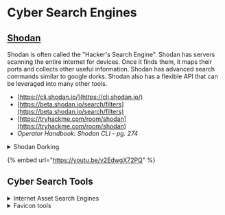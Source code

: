 # Cyber Search Engines

## [Shodan](https://www.shodan.io/)&#x20;

Shodan is often called the "Hacker's Search Engine". Shodan has servers scanning the entire internet for devices. Once it finds them, it maps their ports and collects other useful information. Shodan has advanced search commands similar to google dorks. Shodan also has a flexible API that can be leveraged into many other tools.

* [https://cli.shodan.io/](https://cli.shodan.io/)
* [https://beta.shodan.io/search/filters](https://beta.shodan.io/search/filters)
* [https://tryhackme.com/room/shodan](https://tryhackme.com/room/shodan)
* _Operator Handbook: Shodan CLI - pg. 274_

<details>

<summary>Shodan Dorking</summary>

* [Awesome List Collection: Shodan Queries](https://github.com/jakejarvis/awesome-shodan-queries)
* [https://github.com/daffainfo/AllAboutBugBounty/blob/master/Recon/Shodan%20Dorks.md](https://github.com/daffainfo/AllAboutBugBounty/blob/master/Recon/Shodan%20Dorks.md)
* [https://github.com/blaCCkHatHacEEkr/PENTESTING-BIBLE/blob/master/1-part-100-article/google/Shodan%20Queries.txt](https://github.com/blaCCkHatHacEEkr/PENTESTING-BIBLE/blob/master/1-part-100-article/google/Shodan%20Queries.txt)
* [https://github.com/humblelad/Shodan-Dorks](https://github.com/humblelad/Shodan-Dorks)
* [https://github.com/AustrianEnergyCERT/ICS\_IoT\_Shodan\_Dorks](https://github.com/AustrianEnergyCERT/ICS\_IoT\_Shodan\_Dorks)
* [https://github.com/lothos612/shodan](https://github.com/lothos612/shodan)
* [https://github.com/IFLinfosec/shodan-dorks](https://github.com/IFLinfosec/shodan-dorks)
* [https://www.osintme.com/index.php/2021/01/16/ultimate-osint-with-shodan-100-great-shodan-queries/](https://www.osintme.com/index.php/2021/01/16/ultimate-osint-with-shodan-100-great-shodan-queries/)

</details>

{% embed url="https://youtu.be/v2EdwgX72PQ" %}

## Cyber Search Tools

<details>

<summary>Internet Asset Search Engines</summary>

Asset Search Engines are fantastic tools that regular scan the internet taking inventory of every entity that they can detect. Using large networks of sensors and scanners, they can document items like registration information, open ports, documented network traffic, and much more.

* [Spyse](https://spyse.com/) - The Internet Asset Search Engine. Spyse has some advanced scanning features that can allow you to discover seen vulnerabilities by CVE score or subdomains, on top of detailed metadata on your target. With its heavy toolset and API functionality, it is a popular choice for automated enrichment.
* [https://fullhunt.io/](https://fullhunt.io/) - **FullHunt** is the attack surface database of the entire Internet.
* [Maltiverse](https://maltiverse.com/search) - A search engine for threat based indicators. Maltiverse also has multiple threat feeds you can ingest into your intel platform for alerting.
* [Onyphe](https://www.onyphe.io/) - A Cyber Defense Search Engine for open-source and cyber threat intelligence data collected by crawling various sources available on the Internet or by listening to Internet background noise. ONYPHE does correlate this information with data gathered by performing active Internet scanning for connected devices and also by crawling Web site URLs.&#x20;
  * [https://www.onyphe.io/documentation/dorkpedia](https://www.onyphe.io/documentation/dorkpedia)

<!---->

* [IntellX](https://intelx.io/) - Search Engine that allows searching with selectors, i.e. specific search terms such as email addresses, domains, URLs, IPs, CIDRs, Bitcoin addresses, IPFS hashes, etc. It searches in places such as the darknet, document sharing platforms, whois data, public data leaks and others. It also keeps a historical data archive of results, similar to how the Wayback Machine from archive.org stores historical copies of websites.
* [https://synapsint.com/](https://synapsint.com/) - The unified OSINT research tool that allows you to search for various data points about different indicators.
* [https://natlas.io/](https://natlas.io/) - Scaling Network Scanning Utility
* [Netlas.io](https://netlas.io/) - Discover, Research and Monitor any Assets Available Online
* [Pulsedive](https://pulsedive.com/) - Provides a great balance between technical information and enriched intelligence
* [Guardicore Threat Intelligence](https://threatintelligence.guardicore.com/) - Intelligence feeds and enrichment by Gaurdicore's research group and sensor network.
* [ThreatMiner](https://www.threatminer.org/) - ThreatMiner is a threat intelligence portal designed to enable analysts to research under a single interface. It is used in the [SANS FOR578 Cyber Threat Intelligence course](https://digital-forensics.sans.org/media/DFPS\_FOR578\_v1.5\_4-19.pdf)
* [OPSWAT Metadefender](https://metadefender.opswat.com/?lang=en) - Contextual database of Indicators, vulnerabilities, and other data parseable for enrichment.
* [ShadowServer](https://www.shadowserver.org/what-we-do/) - A free utility that has a huge amount of data from gathered honeypots, malware samples, and internet wide scan data.
* [Threat Encyclopedia by Trend Micro](https://www.trendmicro.com/vinfo/us/threat-encyclopedia/) - Huge intelligence repository for looking up information on malware, vulnerabilities, and even threat actors.
* [https://threatview.io/](https://threatview.io/) - Collection of useable threat intelligence feeds and resources by purpose.
* [BinaryEdge ](https://app.binaryedge.io/services/query)- Another internet scanning platform. Has the search ability to look for any Indicator of Compromise, database, webcam, or even public facing Industrial Control Systems.
* [Censys.io ](https://search.censys.io/)- A cyber search engine focused around asset management. Helps with asset discovery and alerting.
* [https://leakix.net/](https://leakix.net/) - Search LeakIX for host data leaks, open ports, software and geoip.
* [Riddler](https://riddler.io/) - Allows you to search in a high quality dataset

</details>

<details>

<summary>Favicon tools</summary>

* [FavFreak](https://github.com/devanshbatham/FavFreak) - Weaponizing favicon.ico for BugBounties , OSINT and what not
  * [https://medium.com/@Asm0d3us/weaponizing-favicon-ico-for-bugbounties-osint-and-what-not-ace3c214e139](https://medium.com/@Asm0d3us/weaponizing-favicon-ico-for-bugbounties-osint-and-what-not-ace3c214e139)
* [fav-up](https://github.com/pielco11/fav-up) - IP lookup by favicon using Shodan. Helps to find IP addresses hidden behind Cloudflare
  * [https://pielco11.ovh/posts/cloud-hunting/](https://pielco11.ovh/posts/cloud-hunting/)
* [https://besticon.herokuapp.com/](https://besticon.herokuapp.com/) - A service finding icons on web sites

</details>
